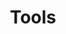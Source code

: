 ---
layout: list
type: category
title: Tools
permalink: /de_tools/
slug: de_tools
description: >
 Airflow, Spark, Docker등 데이터 관련 도구 사용법을 정리합니다.
sitemap: true
---